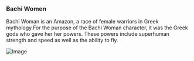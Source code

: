 <!DOCTYPE html>
<html>
    <head>
        <title>WEB APPS</title>
    </head>
    <body>
 <h3>Bachi Women</h3>
        <p>Bachi Woman is an Amazon, a race of female warriors in Greek mythology.For the purpose of the Bachi Woman character, it was the Greek gods who gave her her powers. These powers include superhuman strength and speed as well as the ability to fly.</p>
       <img src="image.jpg" alt="Image">
       
</body>
        
       
    

 </html>